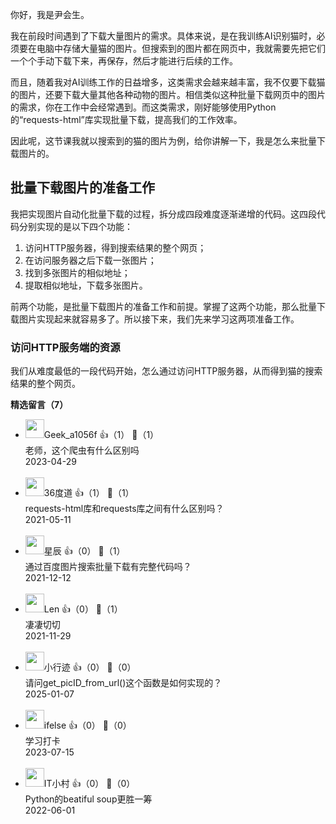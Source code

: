 你好，我是尹会生。

我在前段时间遇到了下载大量图片的需求。具体来说，是在我训练AI识别猫时，必须要在电脑中存储大量猫的图片。但搜索到的图片都在网页中，我就需要先把它们一个个手动下载下来，再保存，然后才能进行后续的工作。

而且，随着我对AI训练工作的日益增多，这类需求会越来越丰富，我不仅要下载猫的图片，还要下载大量其他各种动物的图片。相信类似这种批量下载网页中的图片的需求，你在工作中会经常遇到。而这类需求，刚好能够使用Python的“requests-html”库实现批量下载，提高我们的工作效率。

因此呢，这节课我就以搜索到的猫的图片为例，给你讲解一下，我是怎么来批量下载图片的。

## 批量下载图片的准备工作

我把实现图片自动化批量下载的过程，拆分成四段难度逐渐递增的代码。这四段代码分别实现的是以下四个功能：

1. 访问HTTP服务器，得到搜索结果的整个网页；
2. 在访问服务器之后下载一张图片；
3. 找到多张图片的相似地址；
4. 提取相似地址，下载多张图片。

前两个功能，是批量下载图片的准备工作和前提。掌握了这两个功能，那么批量下载图片实现起来就容易多了。所以接下来，我们先来学习这两项准备工作。

### 访问HTTP服务端的资源

我们从难度最低的一段代码开始，怎么通过访问HTTP服务器，从而得到猫的搜索结果的整个网页。
<div><strong>精选留言（7）</strong></div><ul>
<li><img src="https://thirdwx.qlogo.cn/mmopen/vi_32/1K4cjPHHvHhKia7fHTt3GkoOG0xCWm8k9uh7CjSKRIMJIL7vWOwXD8eNGV43w9vlia74cEdrStHbJrQNUjwbH2pQ/132" width="30px"><span>Geek_a1056f</span> 👍（1） 💬（1）<div>老师，这个爬虫有什么区别吗</div>2023-04-29</li><br/><li><img src="https://static001.geekbang.org/account/avatar/00/16/b3/b6/ac302d89.jpg" width="30px"><span>36度道</span> 👍（1） 💬（1）<div>requests-html库和requests库之间有什么区别吗？</div>2021-05-11</li><br/><li><img src="https://static001.geekbang.org/account/avatar/00/2b/bf/b5/052ba282.jpg" width="30px"><span>星辰</span> 👍（0） 💬（1）<div>通过百度图片搜索批量下载有完整代码吗？</div>2021-12-12</li><br/><li><img src="https://thirdwx.qlogo.cn/mmopen/vi_32/DYAIOgq83eo7TMNJeTq63vLeKJXPPDS3shGa52wdBOFoO7boSkw3yEOdKvBMF1JG6xbIcnhw4bWyT0JCUYO74w/132" width="30px"><span>Len</span> 👍（0） 💬（1）<div>凄凄切切</div>2021-11-29</li><br/><li><img src="https://static001.geekbang.org/account/avatar/00/38/fe/be/5cb1ddca.jpg" width="30px"><span>小行迹</span> 👍（0） 💬（0）<div>请问get_picID_from_url()这个函数是如何实现的？</div>2025-01-07</li><br/><li><img src="https://static001.geekbang.org/account/avatar/00/26/eb/d7/90391376.jpg" width="30px"><span>ifelse</span> 👍（0） 💬（0）<div>学习打卡</div>2023-07-15</li><br/><li><img src="https://static001.geekbang.org/account/avatar/00/14/4c/b5/fcede1a9.jpg" width="30px"><span>IT小村</span> 👍（0） 💬（0）<div>Python的beatiful soup更胜一筹</div>2022-06-01</li><br/>
</ul>
